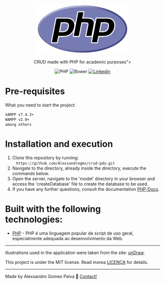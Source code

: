 <div align='center'>
<img src='./src/assets/php-logo.svg' width="300px"/>
<p>
    CRUD made with PHP for academic purposes">
</p> 
</div>

<div align = "center">

![PHP](https://img.shields.io/packagist/php-v/symfony/symfony?label=PHP)
![Bower](https://img.shields.io/bower/l/bootstrap)
<a href="https://www.linkedin.com/in/alexsandrogomes?lipi=urn%3Ali%3Apage%3Ad_flagship3_profile_view_base_contact_details%3BzYMpi8BiTcO1tlEsaI1lFw%3D%3D">
![Linkedin](https://img.shields.io/badge/linkedin-Alexsandro-blue)
</a>

</div>

# Pre-requisites

What you need to start the project:

```
XAMPP v7.4.3+
WAMPP v2.0+
among others
```

# Installation and execution

1. Clone this repository by running: <br>
      `https://github.com/Alexsandrogms/crud-pdo.git`
2. Navigate to the directory, already inside the directory, execute the commands below.
3. Open the server, navigate to the 'model' directory in your browser and access the 'createDatabase' file to create the database to be used.
4. If you have any further questions, consult the documentation [PHP-Docs](https://www.php.net/docs.php).

# Built with the following technologies:

- [PHP](https://www.php.net/) - PHP é uma linguagem popular de script de uso geral, especialmente adequada ao desenvolvimento da Web.

---

<p>

illustrations used in the application were taken from the site: [unDraw](https://undraw.co/).

</p>

This project is under the MIT license. Read morea [LICENÇA](https://github.com/Alexsandrogms/crud-PDO/blob/master/LICENSE.md) for details.

---

Made by Alexsandro Gomes Paiva :facepunch: [Contact!](https://www.linkedin.com/in/alexsandrogomes?lipi=urn%3Ali%3Apage%3Ad_flagship3_profile_view_base_contact_details%3BzYMpi8BiTcO1tlEsaI1lFw%3D%3D)

